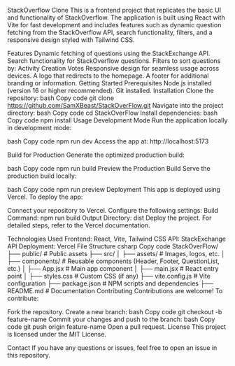 StackOverflow Clone
This is a frontend project that replicates the basic UI and functionality of StackOverflow. The application is built using React with Vite for fast development and includes features such as dynamic question fetching from the StackOverflow API, search functionality, filters, and a responsive design styled with Tailwind CSS.

Features
Dynamic fetching of questions using the StackExchange API.
Search functionality for StackOverflow questions.
Filters to sort questions by:
Activity
Creation
Votes
Responsive design for seamless usage across devices.
A logo that redirects to the homepage.
A footer for additional branding or information.
Getting Started
Prerequisites
Node.js installed (version 16 or higher recommended).
Git installed.
Installation
Clone the repository:
bash
Copy code
git clone https://github.com/SamXBeast/StackOverFlow.git
Navigate into the project directory:
bash
Copy code
cd StackOverFlow
Install dependencies:
bash
Copy code
npm install
Usage
Development Mode
Run the application locally in development mode:

bash
Copy code
npm run dev
Access the app at: http://localhost:5173

Build for Production
Generate the optimized production build:

bash
Copy code
npm run build
Preview the Production Build
Serve the production build locally:

bash
Copy code
npm run preview
Deployment
This app is deployed using Vercel. To deploy the app:

Connect your repository to Vercel.
Configure the following settings:
Build Command: npm run build
Output Directory: dist
Deploy the project.
For detailed steps, refer to the Vercel documentation.

Technologies Used
Frontend: React, Vite, Tailwind CSS
API: StackExchange API
Deployment: Vercel
File Structure
csharp
Copy code
StackOverFlow/
├── public/               # Public assets
├── src/
│   ├── assets/           # Images, logos, etc.
│   ├── components/       # Reusable components (Header, Footer, QuestionList, etc.)
│   ├── App.jsx           # Main app component
│   ├── main.jsx          # React entry point
│   ├── styles.css        # Custom CSS (if any)
├── vite.config.js        # Vite configuration
├── package.json          # NPM scripts and dependencies
├── README.md             # Documentation
Contributing
Contributions are welcome! To contribute:

Fork the repository.
Create a new branch:
bash
Copy code
git checkout -b feature-name
Commit your changes and push to the branch:
bash
Copy code
git push origin feature-name
Open a pull request.
License
This project is licensed under the MIT License.

Contact
If you have any questions or issues, feel free to open an issue in this repository.